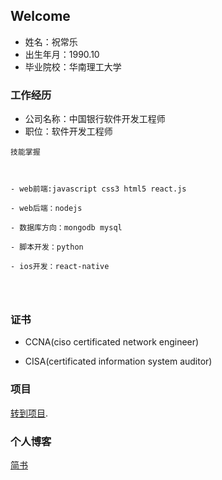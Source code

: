 ## Welcome 

- 姓名：祝常乐
- 出生年月：1990.10
- 毕业院校：华南理工大学

### 工作经历

- 公司名称：中国银行软件开发工程师
- 职位：软件开发工程师
```
技能掌握



- web前端:javascript css3 html5 react.js

- web后端：nodejs

- 数据库方向：mongodb mysql

- 脚本开发：python

- ios开发：react-native




```
### 证书

- CCNA(ciso certificated network engineer)

- CISA(certificated information system auditor)

### 项目

[转到项目](https://github.com/jszcl).

### 个人博客

[简书](http://www.jianshu.com/u/358437f5963c)
